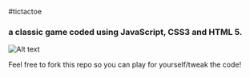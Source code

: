 #tictactoe

### a classic game coded using JavaScript, CSS3 and HTML 5. 

![Alt text](img/tictactoe.png)

Feel free to fork this repo so you can play for yourself/tweak the code!

